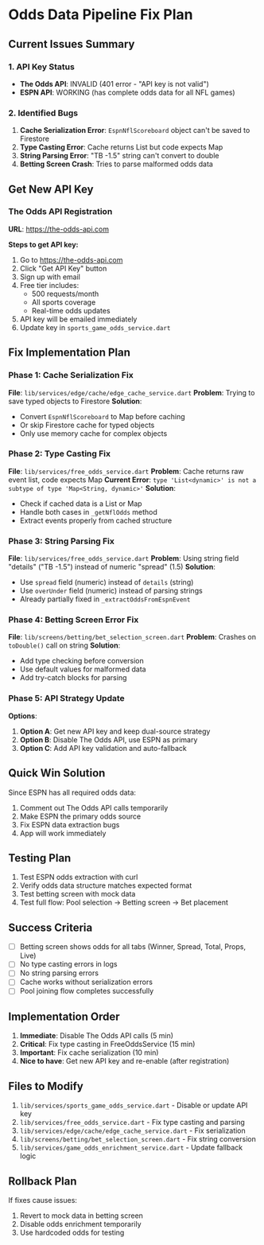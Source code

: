 # Odds Data Pipeline Fix Plan

## Current Issues Summary

### 1. API Key Status
- **The Odds API**: INVALID (401 error - "API key is not valid")
- **ESPN API**: WORKING (has complete odds data for all NFL games)

### 2. Identified Bugs
1. **Cache Serialization Error**: `EspnNflScoreboard` object can't be saved to Firestore
2. **Type Casting Error**: Cache returns List but code expects Map
3. **String Parsing Error**: "TB -1.5" string can't convert to double
4. **Betting Screen Crash**: Tries to parse malformed odds data

## Get New API Key

### The Odds API Registration
**URL**: https://the-odds-api.com

**Steps to get API key:**
1. Go to https://the-odds-api.com
2. Click "Get API Key" button
3. Sign up with email
4. Free tier includes:
   - 500 requests/month
   - All sports coverage
   - Real-time odds updates
5. API key will be emailed immediately
6. Update key in `sports_game_odds_service.dart`

## Fix Implementation Plan

### Phase 1: Cache Serialization Fix
**File**: `lib/services/edge/cache/edge_cache_service.dart`
**Problem**: Trying to save typed objects to Firestore
**Solution**: 
- Convert `EspnNflScoreboard` to Map before caching
- Or skip Firestore cache for typed objects
- Only use memory cache for complex objects

### Phase 2: Type Casting Fix
**File**: `lib/services/free_odds_service.dart`
**Problem**: Cache returns raw event list, code expects Map
**Current Error**: `type 'List<dynamic>' is not a subtype of type 'Map<String, dynamic>'`
**Solution**:
- Check if cached data is a List or Map
- Handle both cases in `_getNflOdds` method
- Extract events properly from cached structure

### Phase 3: String Parsing Fix
**File**: `lib/services/free_odds_service.dart`
**Problem**: Using string field "details" ("TB -1.5") instead of numeric "spread" (1.5)
**Solution**:
- Use `spread` field (numeric) instead of `details` (string)
- Use `overUnder` field (numeric) instead of parsing strings
- Already partially fixed in `_extractOddsFromEspnEvent`

### Phase 4: Betting Screen Error Fix
**File**: `lib/screens/betting/bet_selection_screen.dart`
**Problem**: Crashes on `toDouble()` call on string
**Solution**:
- Add type checking before conversion
- Use default values for malformed data
- Add try-catch blocks for parsing

### Phase 5: API Strategy Update
**Options**:
1. **Option A**: Get new API key and keep dual-source strategy
2. **Option B**: Disable The Odds API, use ESPN as primary
3. **Option C**: Add API key validation and auto-fallback

## Quick Win Solution

Since ESPN has all required odds data:
1. Comment out The Odds API calls temporarily
2. Make ESPN the primary odds source
3. Fix ESPN data extraction bugs
4. App will work immediately

## Testing Plan

1. Test ESPN odds extraction with curl
2. Verify odds data structure matches expected format
3. Test betting screen with mock data
4. Test full flow: Pool selection → Betting screen → Bet placement

## Success Criteria

- [ ] Betting screen shows odds for all tabs (Winner, Spread, Total, Props, Live)
- [ ] No type casting errors in logs
- [ ] No string parsing errors
- [ ] Cache works without serialization errors
- [ ] Pool joining flow completes successfully

## Implementation Order

1. **Immediate**: Disable The Odds API calls (5 min)
2. **Critical**: Fix type casting in FreeOddsService (15 min)
3. **Important**: Fix cache serialization (10 min)
4. **Nice to have**: Get new API key and re-enable (after registration)

## Files to Modify

1. `lib/services/sports_game_odds_service.dart` - Disable or update API key
2. `lib/services/free_odds_service.dart` - Fix type casting and parsing
3. `lib/services/edge/cache/edge_cache_service.dart` - Fix serialization
4. `lib/screens/betting/bet_selection_screen.dart` - Fix string conversion
5. `lib/services/game_odds_enrichment_service.dart` - Update fallback logic

## Rollback Plan

If fixes cause issues:
1. Revert to mock data in betting screen
2. Disable odds enrichment temporarily
3. Use hardcoded odds for testing